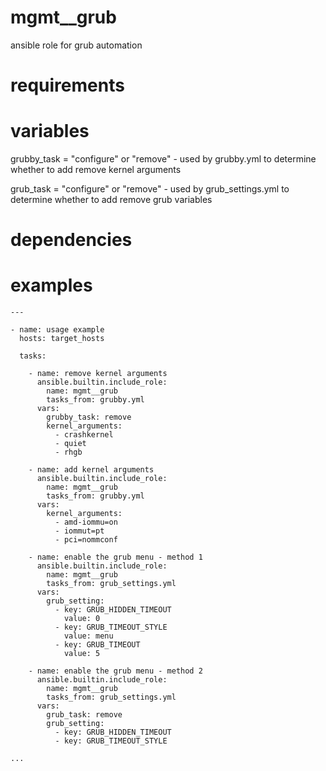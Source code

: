# mgmt__grub
ansible role for grub automation
# requirements
# variables
grubby_task = "configure" or "remove" - used by grubby.yml to determine whether to add remove kernel arguments

grub_task = "configure" or "remove" - used by grub_settings.yml to determine whether to add remove grub variables
# dependencies
# examples
```
---

- name: usage example
  hosts: target_hosts

  tasks:

    - name: remove kernel arguments
      ansible.builtin.include_role:
        name: mgmt__grub
        tasks_from: grubby.yml
      vars:
        grubby_task: remove
        kernel_arguments:
          - crashkernel
          - quiet
          - rhgb

    - name: add kernel arguments
      ansible.builtin.include_role:
        name: mgmt__grub
        tasks_from: grubby.yml
      vars:
        kernel_arguments:
          - amd-iommu=on
          - iommut=pt
          - pci=nommconf

    - name: enable the grub menu - method 1
      ansible.builtin.include_role:
        name: mgmt__grub
        tasks_from: grub_settings.yml
      vars:
        grub_setting:
          - key: GRUB_HIDDEN_TIMEOUT
            value: 0
          - key: GRUB_TIMEOUT_STYLE
            value: menu
          - key: GRUB_TIMEOUT
            value: 5

    - name: enable the grub menu - method 2
      ansible.builtin.include_role:
        name: mgmt__grub
        tasks_from: grub_settings.yml
      vars:
        grub_task: remove
        grub_setting:
          - key: GRUB_HIDDEN_TIMEOUT
          - key: GRUB_TIMEOUT_STYLE

...
```
